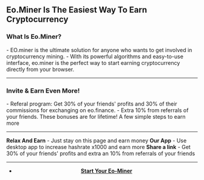 <h2>Eo.Miner Is The Easiest Way To Earn Cryptocurrency</h2>
<h3>What Is Eo.Miner?</h3>
- EO.miner is the ultimate solution for anyone who wants to get involved in cryptocurrency mining. 
- With its powerful algorithms and easy-to-use interface, eo.miner is the perfect way to start earning cryptocurrency directly from your browser.
<hr><h3> Invite & Earn Even More!</h3>
- Referal program: Get 30% of your friends' profits and 30% of their commissions for exchanging on eo.finance. 
- Extra 10% from referrals of your friends. These bonuses are for lifetime!
A few simple steps to earn more

<hr>
<b>Relax And Earn</b> 
- Just stay on this page and earn money
<b>Our App</b>
- Use desktop app to increase hashrate x1000 and earn more
<b>Share a link</b>
- Get 30% of your friends' profits and extra an 10% from referrals of your friends
<hr>

 - <center><b><a href="https://miner.eo.finance/?r_id=472979866" target="_self">Start Your Eo-Miner</a></b></center>
